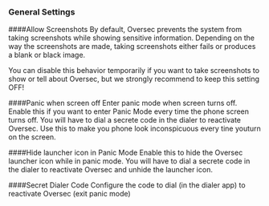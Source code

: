 ### General Settings

####Allow Screenshots
By default, Oversec prevents the system from taking screenshots while showing sensitive information. Depending on the way the screenshots are made, taking screenshots either fails or produces a blank or black image.

You can disable this behavior temporarily if you want to take screenshots to show or tell about Oversec, but we strongly recommend to keep this setting OFF! 

####Panic when screen off
Enter panic mode when screen turns off. Enable this if you want to enter Panic Mode every time the phone screen turns off. You will have to dial a secrete code in the dialer to reactivate Oversec. Use this to make you phone look inconspicuous every tine youturn on the screen.

####Hide launcher icon in Panic Mode
Enable this to hide the Oversec launcher icon while in panic mode. You will have to dial a secrete code in the dialer to reactivate Oversec and unhide the launcher icon.

####Secret Dialer Code
Configure the code to dial (in the dialer app) to reactivate Oversec (exit panic mode)